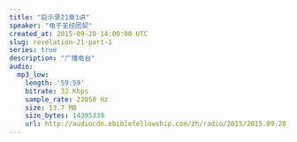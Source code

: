 ```yaml
---
title: "启示录21章1讲"
speaker: "电子圣经团契"
created_at: 2015-09-20 14:00:00 UTC
slug: revelation-21-part-1
series: true
description: "广播电台"
audio:
  mp3_low:
    length: '59:59'
    bitrate: 32 Kbps
    sample_rate: 22050 Hz
    size: 13.7 MB
    size_bytes: 14395339
    url: http://audiocdn.ebiblefellowship.com/zh/radio/2015/2015.09.20_EBF_-_Revelation_21_Part_1.mp3
---
```

